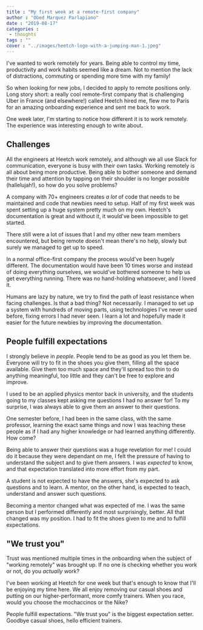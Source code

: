 ```yaml
---
title : "My first week at a remote-first company"
author : "Obed Marquez Parlapiano"
date : "2019-08-17"
categories : 
 - thoughts
tags : ""
cover : "../images/heetch-logo-with-a-jumping-man-1.jpeg"
---
```


I've wanted to work remotely for years. Being able to control my time, productivity and work habits seemed like a dream. Not to mention the lack of distractions, commuting or spending more time with my family!

So when looking for new jobs, I decided to apply to remote positions only. Long story short: a really cool remote-first company that is challenging Uber in France (and elsewhere!) called Heetch hired me, flew me to Paris for an amazing onboarding experience and sent me back to work.

One week later, I'm starting to notice how different it is to work remotely. The experience was interesting enough to write about.

## Challenges

All the engineers at Heetch work remotely, and although we all use Slack for communication, everyone is busy with their own tasks. Working remotely is all about being more productive. Being able to bother someone and demand their time and attention by tapping on their shoulder is no longer possible (hallelujah!), so how do you solve problems?

A company with 70+ engineers creates _a lot_ of code that needs to be maintained and code that newbies need to setup. Half of my first week was spent setting up a huge system pretty much on my own. Heetch's documentation is great and without it, it would've been impossible to get started.

There still were a lot of issues that I and my other new team members encountered, but being remote doesn't mean there's no help, slowly but surely we managed to get up to speed.

In a normal office-first company the process would've been hugely different. The documentation would have been 10 times worse and instead of doing everything ourselves, we would've bothered someone to help us get everything running. There was no hand-holding whatsoever, and I loved it.

Humans are lazy by nature, we try to find the path of least resistance when facing challenges. Is that a bad thing? Not necessarily. I managed to set up a system with hundreds of moving parts, using technologies I've never used before, fixing errors I had never seen. I learn a lot and hopefully made it easier for the future newbies by improving the documentation.

## People fulfill expectations

I strongly believe in _people._ People tend to be as good as you let them be. Everyone will try to fit in the shoes you give them, filling all the space available. Give them too much space and they'll spread too thin to do anything meaningful, too little and they can't be free to explore and improve.

I used to be an applied physics mentor back in university, and the students going to my classes kept asking me questions I had no answer for! To my surprise, I was always able to give them an answer to their questions.

One semester before, I had been in the same class, with the same professor, learning the exact same things and now I was teaching these people as if I had any higher knowledge or had learned anything differently. How come?

Being able to answer their questions was a huge revelation for me! I could do it because they were dependant on me, I felt the pressure of having to understand the subject and to give them answers. I was _expected_ to know, and that expectation translated into more effort from my part.

A student is not expected to have the answers, she's expected to ask questions and to learn. A mentor, on the other hand, is expected to teach, understand and answer such questions.

Becoming a mentor changed what was expected of me. I was the same person but I performed differently and most surprisingly, better. All that changed was my position. I had to fit the shoes given to me and to fulfill expectations.

## "We trust you"

Trust was mentioned multiple times in the onboarding when the subject of "working remotely" was brought up. If no one is checking whether you work or not, do you _actually_ work?

I've been working at Heetch for one week but that's enough to know that I'll be enjoying my time here. We all enjoy removing our casual shoes and putting on our higher-performant, more comfy trainers. When you race, would you choose the mochaccinos or the Nike?

People fulfill expectations. "We trust you" is the biggest expectation setter. Goodbye casual shoes, hello efficient trainers.
